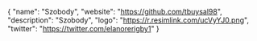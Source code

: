 {
  "name": "Szobody",
  "website": "https://github.com/tbuysal98",
  "description": "Szobody",
  "logo": "https://r.resimlink.com/ucVyYJ0.png",
  "twitter": "https://twitter.com/elanorerigby1"
}
